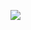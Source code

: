 <a href="_blank" target="_blank"><img align="center" src="https://rgnk.herokuapp.com/api/random/robots?apikey=5EzAGZL08X"/></a>
<div>
